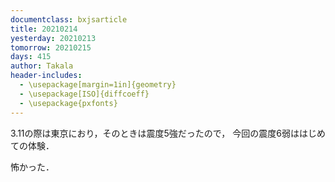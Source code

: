 ```yaml
---
documentclass: bxjsarticle
title: 20210214
yesterday: 20210213
tomorrow: 20210215
days: 415
author: Takala
header-includes:
  - \usepackage[margin=1in]{geometry}
  - \usepackage[ISO]{diffcoeff}
  - \usepackage{pxfonts}
---
```



3.11の際は東京におり，そのときは震度5強だったので，
今回の震度6弱ははじめての体験．


怖かった．